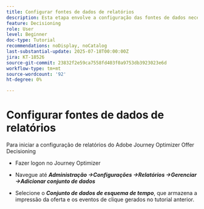 ```yaml
---
title: Configurar fontes de dados de relatórios
description: Esta etapa envolve a configuração das fontes de dados necessárias no Adobe Experience Platform para permitir a criação de relatórios sobre impressões de oferta e interações de cliques. O conjunto de dados usado para capturar esses eventos deve ser baseado em um esquema que inclua o grupo de campos Detalhes da Web para oferecer suporte aos recursos de relatórios.
feature: Decisioning
role: User
level: Beginner
doc-type: Tutorial
recommendations: noDisplay, noCatalog
last-substantial-update: 2025-07-18T00:00:00Z
jira: KT-18526
source-git-commit: 23832f2e59ca7558fd403f0a9753db3923023e6d
workflow-type: tm+mt
source-wordcount: '92'
ht-degree: 0%

---
```


# Configurar fontes de dados de relatórios

Para iniciar a configuração de relatórios do Adobe Journey Optimizer Offer Decisioning

- Fazer logon no Journey Optimizer

- Navegue até _&#x200B;**Administração ->Configurações ->Relatórios ->Gerenciar ->Adicionar conjunto de dados**&#x200B;_
- Selecione o _&#x200B;**Conjunto de dados de esquema de tempo**&#x200B;_, que armazena a impressão da oferta e os eventos de clique gerados no tutorial anterior.

